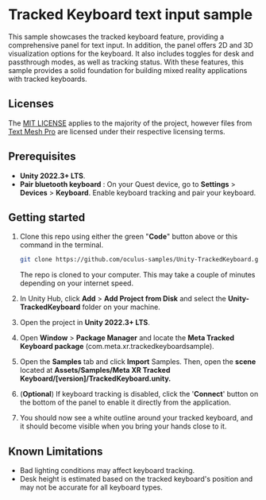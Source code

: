 # Tracked Keyboard text input sample

This sample showcases the tracked keyboard feature, providing a comprehensive panel for text input. In addition, the panel offers 2D and 3D visualization options for the keyboard. It also includes toggles for desk and passthrough modes, as well as tracking status. With these features, this sample provides a solid foundation for building mixed reality applications with tracked keyboards.

## Licenses
The [MIT LICENSE](./LICENSE.txt) applies to the majority of the project, however files from [Text Mesh Pro](https://unity.com/legal/licenses/unity-companion-license) are licensed under their respective licensing terms.

## Prerequisites
* **Unity 2022.3+ LTS**.
* **Pair bluetooth keyboard** : On your Quest device, go to **Settings** > **Devices** > **Keyboard**. Enable keyboard tracking and pair your keyboard.

## Getting started

1. Clone this repo using either the green "**Code**" button above or this command in the terminal.
    ```sh
    git clone https://github.com/oculus-samples/Unity-TrackedKeyboard.git
    ```

    The repo is cloned to your computer. This may take a couple of minutes depending on your internet speed.

2. In Unity Hub, click **Add** > **Add Project from Disk** and select the **Unity-TrackedKeyboard** folder on your machine.
3. Open the project in **Unity 2022.3+ LTS**.
4. Open **Window** > **Package Manager** and locate the **Meta Tracked Keyboard package** (com.meta.xr.trackedkeyboardsample).
5. Open the **Samples** tab and click **Import** Samples. Then, open the **scene** located at **Assets/Samples/Meta XR Tracked Keyboard/[version]/TrackedKeyboard.unity.**
6. (**Optional**) If keyboard tracking is disabled, click the '**Connect**' button on the bottom of the panel to enable it directly from the application.
7. You should now see a white outline around your tracked keyboard, and it should become visible when you bring your hands close to it.

## Known Limitations

* Bad lighting conditions may affect keyboard tracking.
* Desk height is estimated based on the tracked keyboard's position and may not be accurate for all keyboard types.
